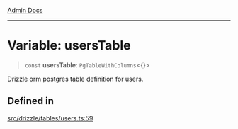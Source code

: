 [Admin Docs](/)

***

# Variable: usersTable

> `const` **usersTable**: `PgTableWithColumns`\<\{\}\>

Drizzle orm postgres table definition for users.

## Defined in

[src/drizzle/tables/users.ts:59](https://github.com/NishantSinghhhhh/talawa-api/blob/05ae6a4794762096d917a90a3af0db22b7c47392/src/drizzle/tables/users.ts#L59)

